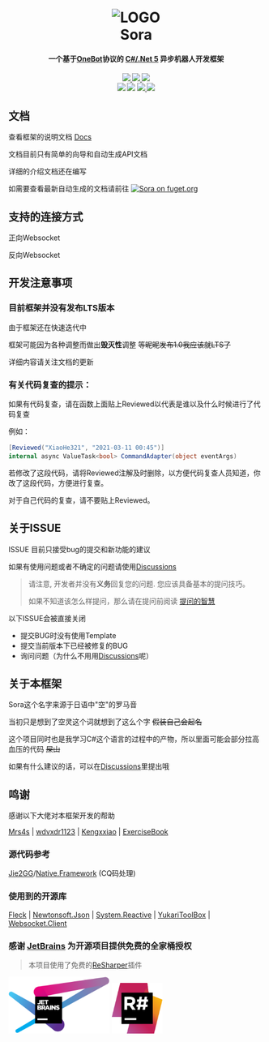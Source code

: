 <h1 align="center">
	<br>
	<img width="200" src="Sora/icon.png" alt="LOGO">
	<br>
	Sora
	<h4 align="center">
        一个基于<a href="https://github.com/howmanybots/onebot">OneBot</a>协议的 <a href="https://dotnet.microsoft.com/download/dotnet/5.0">C#/.Net 5</a> 异步机器人开发框架
	</h4>
	<h4 align="center">
	<a href="https://www.nuget.org/packages/Sora/">
		<img src="https://img.shields.io/nuget/vpre/Sora?style=for-the-badge&color=ff69b4">
	</a>
	<a href="https://github.com/howmanybots/onebot">
		<img src="https://img.shields.io/badge/OneBot-v11-black?style=for-the-badge">
	</a>
	<a href="https://opensource.org/licenses/AGPL-3.0">
		<img src="https://img.shields.io/github/license/Yukari316/Sora?style=for-the-badge&color=blueviolet">
	</a>
    <br>
	<img src="https://img.shields.io/github/stars/Yukari316/Sora?style=for-the-badge">
	<img src="https://img.shields.io/github/workflow/status/Yukari316/Sora/.NET%20Core/master?style=for-the-badge">
	<a href="https://github.com/Mrs4s/go-cqhttp">
		<img src="https://img.shields.io/badge/go--cqhttp-v1.0.0--alpha1-blue?style=for-the-badge">
	</a>
	<a href="https://app.fossa.com/projects/git%2Bgithub.com%2FYukari316%2FSora?ref=badge_small">
		<img src="https://app.fossa.com/api/projects/git%2Bgithub.com%2FYukari316%2FSora.svg?type=small">
	</a>
	</h4>
</h1>



## 文档

查看框架的说明文档 [Docs](https://sora-docs.yukari.one/)

文档目前只有简单的向导和自动生成API文档

详细的介绍文档还在编写

如需要查看最新自动生成的文档请前往 [![Sora on fuget.org](https://www.fuget.org/packages/Sora/badge.svg)](https://www.fuget.org/packages/Sora)

## 支持的连接方式

正向Websocket

反向Websocket

## 开发注意事项

### **目前框架并没有发布LTS版本**

由于框架还在快速迭代中

框架可能因为各种调整而做出**毁灭性**调整 ~~等昵昵发布1.0我应该就LTS了~~

详细内容请关注文档的更新

### **有关代码复查的提示：**

如果有代码复查，请在函数上面贴上Reviewed以代表是谁以及什么时候进行了代码复查

例如：

```csharp
[Reviewed("XiaoHe321", "2021-03-11 00:45")]
internal async ValueTask<bool> CommandAdapter(object eventArgs)
```

若修改了这段代码，请将Reviewed注解及时删除，以方便代码复查人员知道，你改了这段代码，方便进行复查。

对于自己代码的复查，请不要贴上Reviewed。

## 关于ISSUE

ISSUE 目前只接受bug的提交和新功能的建议

如果有使用问题或者不确定的问题请使用[Discussions](https://github.com/Yukari316/Sora/discussions)

> 请注意, 开发者并没有**义务**回复您的问题. 您应该具备基本的提问技巧。
>
> 如果不知道该怎么样提问，那么请在提问前阅读 [提问的智慧](https://github.com/ryanhanwu/How-To-Ask-Questions-The-Smart-Way/blob/master/README-zh_CN.md)

以下ISSUE会被直接关闭

- 提交BUG时没有使用Template
- 提交当前版本下已经被修复的BUG
- 询问问题（为什么不用用[Discussions](https://github.com/Yukari316/Sora/discussions)呢）

## 关于本框架

Sora这个名字来源于日语中"空"的罗马音

当初只是想到了空灵这个词就想到了这么个字 ~~假装自己会起名~~

这个项目同时也是我学习C#这个语言的过程中的产物，所以里面可能会部分拉高血压的代码 ~~屎山~~

如果有什么建议的话，可以在[Discussions](https://github.com/Yukari316/Sora/discussions)里提出哦

## 鸣谢

感谢以下大佬对本框架开发的帮助

[Mrs4s](https://github.com/Mrs4s) | [wdvxdr1123](https://github.com/wdvxdr1123) | [Kengxxiao](https://github.com/Kengxxiao) | [ExerciseBook](https://github.com/ExerciseBook)

### 源代码参考

[Jie2GG](https://github.com/Jie2GG)/[Native.Framework](https://github.com/Jie2GG/Native.Framework) (CQ码处理)

### 使用到的开源库

[Fleck](https://github.com/statianzo/Fleck) | [Newtonsoft.Json](https://www.newtonsoft.com/json) | [System.Reactive](https://github.com/dotnet/reactive) | [YukariToolBox](https://github.com/DeepOceanSoft/YukariToolBox) | [Websocket.Client](https://github.com/Marfusios/websocket-client)

### 感谢 [JetBrains](https://www.jetbrains.com/?from=Sora) 为开源项目提供免费的全家桶授权

> 本项目使用了免费的[ReSharper](https://www.jetbrains.com/resharper/)插件

[<img src=".github/jetbrains-variant-4.svg" width="200"/>](https://www.jetbrains.com/?from=Sora) [<img src=".github/icon-resharper.svg" width="100"/>](https://www.jetbrains.com/ReSharper/?from=Sora)
